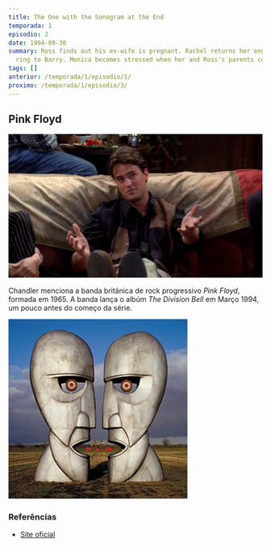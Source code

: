 ```yaml
---
title: The One with the Sonogram at the End
temporada: 1
episodio: 2
date: 1994-09-30
summary: Ross finds out his ex-wife is pregnant. Rachel returns her engagement
  ring to Barry. Monica becomes stressed when her and Ross's parents come to visit.
tags: []
anterior: /temporada/1/episodio/1/
proximo: /temporada/1/episodio/3/
---
```


## Pink Floyd

![Pink Floyd](./img/2/pink-floyd.png)

<cena>
  <chandler
    original="- ...before Pink Floyd comes out."
    traducao="- ...antes do show do Pink Floyd."
    ></chandler>
</cena>

Chandler menciona a banda britânica de rock progressivo *Pink Floyd*, formada
em 1965. A banda lança o albúm *The Division Bell* em Março 1994, um pouco
antes do começo da série.

![The Division Bell](./img/2/the-division-bell.jpg)

### Referências

- [Site oficial](https://www.pinkfloyd.com/)
